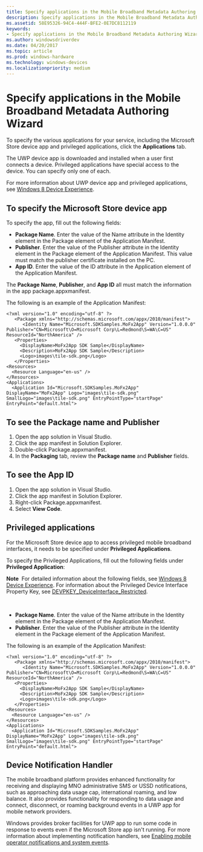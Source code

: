 ```yaml
---
title: Specify applications in the Mobile Broadband Metadata Authoring Wizard
description: Specify applications in the Mobile Broadband Metadata Authoring Wizard
ms.assetid: 58E95326-94C4-444F-BFE2-0E7DC8112119
keywords:
- Specify applications in the Mobile Broadband Metadata Authoring Wizard
ms.author: windowsdriverdev
ms.date: 04/20/2017
ms.topic: article
ms.prod: windows-hardware
ms.technology: windows-devices
ms.localizationpriority: medium
---
```


# Specify applications in the Mobile Broadband Metadata Authoring Wizard


To specify the various applications for your service, including the Microsoft Store device app and privileged applications, click the **Applications** tab.

The UWP device app is downloaded and installed when a user first connects a device. Privileged applications have special access to the device. You can specify only one of each.

For more information about UWP device app and privileged applications, see [Windows 8 Device Experience](http://go.microsoft.com/fwlink/p/?LinkId=227312).

## <span id="To_specify_the_Windows_Store_device_app"></span><span id="to_specify_the_windows_store_device_app"></span><span id="TO_SPECIFY_THE_WINDOWS_STORE_DEVICE_APP"></span>To specify the Microsoft Store device app


To specify the app, fill out the following fields:

-   **Package Name**. Enter the value of the Name attribute in the Identity element in the Package element of the Application Manifest.
-   **Publisher**. Enter the value of the Publisher attribute in the Identity element in the Package element of the Application Manifest. This value must match the publisher certificate installed on the PC.
-   **App ID**. Enter the value of the ID attribute in the Application element of the Application Manifest.

The **Package Name**, **Publisher**, and **App ID** all must match the information in the app package.appxmanifest.

The following is an example of the Application Manifest:

```
<?xml version="1.0" encoding="utf-8" ?> 
   <Package xmlns="http://schemas.microsoft.com/appx/2010/manifest">
      <Identity Name="Microsoft.SDKSamples.MoFx2App" Version="1.0.0.0" Publisher="CN=Microsoft\O=Microsoft Corp\L=Redmond\S=WA\C=US" ResourceId="NorthAmerica" /> 
   <Properties>
     <DisplayName>MoFx2App SDK Sample</DisplayName> 
     <Description>MoFx2App SDK Sample</Description> 
     <Logo>images\tile-sdk.png</Logo> 
   </Properties>
<Resources>
  <Resource Language="en-us" /> 
</Resources>
<Applications>
  <Application Id="Microsoft.SDKSamples.MoFx2App" DisplayName="MoFx2App" Logo="images\tile-sdk.png" SmallLogo="images\tile-sdk.png" EntryPointType="startPage" EntryPoint="default.html">
```

## <span id="To_see_the_Package_name_and_Publisher"></span><span id="to_see_the_package_name_and_publisher"></span><span id="TO_SEE_THE_PACKAGE_NAME_AND_PUBLISHER"></span>To see the Package name and Publisher


1.  Open the app solution in Visual Studio.
2.  Click the app manifest in Solution Explorer.
3.  Double-click Package.appxmanifest.
4.  In the **Packaging** tab, review the **Package name** and **Publisher** fields.

## <span id="To_see_the_App_ID_"></span><span id="to_see_the_app_id_"></span><span id="TO_SEE_THE_APP_ID_"></span>To see the App ID


1.  Open the app solution in Visual Studio.
2.  Click the app manifest in Solution Explorer.
3.  Right-click Package.appxmanifest.
4.  Select **View Code**.

## <span id="Privileged_applications"></span><span id="privileged_applications"></span><span id="PRIVILEGED_APPLICATIONS"></span>Privileged applications


For the Microsoft Store device app to access privileged mobile broadband interfaces, it needs to be specified under **Privileged Applications**.

To specify the Privileged Applications, fill out the following fields under **Privileged Application**:

**Note**  For detailed information about the following fields, see [Windows 8 Device Experience](http://go.microsoft.com/fwlink/p/?LinkId=242009). For information about the Privileged Device Interface Property Key, see [DEVPKEY\_DeviceInterface\_Restricted](http://go.microsoft.com/fwlink/p/?linkid=256362).

 

-   **Package Name**. Enter the value of the Name attribute in the Identity element in the Package element of the Application Manifest.
-   **Publisher**. Enter the value of the Publisher attribute in the Identity element in the Package element of the Application Manifest.

The following is an example of the Application Manifest:

```
<?xml version="1.0" encoding="utf-8" ?> 
   <Package xmlns="http://schemas.microsoft.com/appx/2010/manifest">
      <Identity Name="Microsoft.SDKSamples.MoFx2App" Version="1.0.0.0" Publisher="CN=Microsoft\O=Microsoft Corp\L=Redmond\S=WA\C=US" ResourceId="NorthAmerica" /> 
   <Properties>
     <DisplayName>MoFx2App SDK Sample</DisplayName> 
     <Description>MoFx2App SDK Sample</Description> 
     <Logo>images\tile-sdk.png</Logo> 
   </Properties>
<Resources>
  <Resource Language="en-us" /> 
</Resources>
<Applications>
  <Application Id="Microsoft.SDKSamples.MoFx2App" DisplayName="MoFx2App" Logo="images\tile-sdk.png" SmallLogo="images\tile-sdk.png" EntryPointType="startPage" EntryPoint="default.html">
```

## <span id="Device_Notification_Handler"></span><span id="device_notification_handler"></span><span id="DEVICE_NOTIFICATION_HANDLER"></span>Device Notification Handler


The mobile broadband platform provides enhanced functionality for receiving and displaying MNO administrative SMS or USSD notifications, such as approaching data usage cap, international roaming, and low balance. It also provides functionality for responding to data usage and connect, disconnect, or roaming background events in a UWP app for mobile network providers.

Windows provides broker facilities for UWP app to run some code in response to events even if the Microsoft Store app isn't running. For more information about implementing notification handlers, see [Enabling mobile operator notifications and system events](http://go.microsoft.com/fwlink/p/?linkid=242062).

 

 





